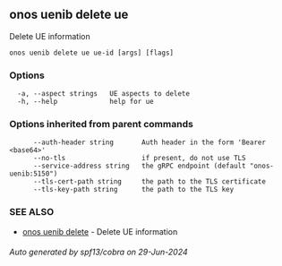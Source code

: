 <!--
SPDX-FileCopyrightText: 2019-present Open Networking Foundation <info@opennetworking.org>

SPDX-License-Identifier: Apache-2.0
-->

## onos uenib delete ue

Delete UE information

```
onos uenib delete ue ue-id [args] [flags]
```

### Options

```
  -a, --aspect strings   UE aspects to delete
  -h, --help             help for ue
```

### Options inherited from parent commands

```
      --auth-header string       Auth header in the form 'Bearer <base64>'
      --no-tls                   if present, do not use TLS
      --service-address string   the gRPC endpoint (default "onos-uenib:5150")
      --tls-cert-path string     the path to the TLS certificate
      --tls-key-path string      the path to the TLS key
```

### SEE ALSO

* [onos uenib delete](onos_uenib_delete.md)	 - Delete UE information

###### Auto generated by spf13/cobra on 29-Jun-2024
